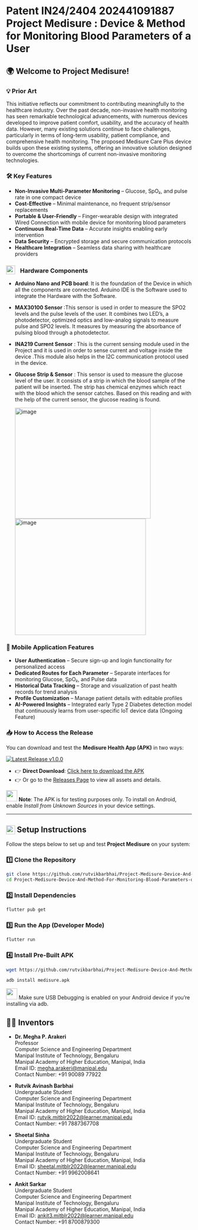 # Patent IN24/2404 202441091887 Project Medisure : Device & Method for Monitoring Blood Parameters of a User
## 🌍 Welcome to Project Medisure! 
### 💡 Prior Art
This initiative reflects our commitment to contributing meaningfully to the healthcare industry.
Over the past decade, non-invasive health monitoring has seen remarkable technological advancements, with numerous devices developed to improve patient comfort, usability, and the accuracy of health data. However, many existing solutions continue to face challenges, particularly in terms of long-term usability, patient compliance, and comprehensive health monitoring.
The proposed Medisure Care Plus device builds upon these existing systems, offering an innovative solution designed to overcome the shortcomings of current non-invasive monitoring technologies.

### 🛠️ Key Features  
- **Non-Invasive Multi-Parameter Monitoring** – Glucose, SpO₂, and pulse rate in one compact device  
- **Cost-Effective** – Minimal maintenance, no frequent strip/sensor replacements  
- **Portable & User-Friendly** – Finger-wearable design with integrated Wired Connection with mobile device for monitoring blood parameters 
- **Continuous Real-Time Data** – Accurate insights enabling early intervention  
- **Data Security** – Encrypted storage and secure communication protocols  
- **Healthcare Integration** – Seamless data sharing with healthcare providers  

### <img src="https://github.com/user-attachments/assets/6672ee8c-15ed-4fb5-9cd5-63c04ac747c1" height="24px" style="vertical-align: bottom; margin-right: 10px;"> Hardware Components
- **Arduino Nano and PCB board**: It is the foundation of the Device in which all the components are connected. Arduino IDE is the Software used to integrate the Hardware with the Software.
- **MAX30100 Sensor** :This sensor is used in order to measure the SPO2 levels and the pulse levels of the user. It combines two LED’s, a photodetector, optimized optics and low-analog signals to measure pulse and SPO2 levels. It measures by measuring the absorbance of pulsing blood through a photodetector. 
- **INA219 Current Sensor** : This is the current sensing module used in the Project and it is used in order to sense current and voltage inside the device .This module also helps in the I2C communication protocol used in the device.   
- **Glucose Strip & Sensor** : This sensor is used to measure the glucose level of the user. It consists of a strip in which the blood sample of the patient will be inserted. The strip has chemical enzymes which react with the blood which the sensor catches. Based on this reading and with the help of the current sensor, the glucose reading is found.

  
  <img width="368" height="300" alt="image" src="https://github.com/user-attachments/assets/bc606175-640b-4f84-8e35-24c12a996498" />
  
  <img width="355" height="315" alt="image" src="https://github.com/user-attachments/assets/0b3dbc86-0289-4a6a-9ccc-c016c725afcc" />

  
### 📱 Mobile Application Features  
- **User Authentication** – Secure sign-up and login functionality for personalized access  
- **Dedicated Routes for Each Parameter** – Separate interfaces for monitoring Glucose, SpO₂, and Pulse data  
- **Historical Data Tracking** – Storage and visualization of past health records for trend analysis  
- **Profile Customization** – Manage patient details with editable profiles  
- **AI-Powered Insights** – Integrated early Type 2 Diabetes detection model that continuously learns from user-specific IoT device data (Ongoing Feature)

### 📥 How to Access the Release  

You can download and test the **Medisure Health App (APK)** in two ways:  

[![Latest Release v1.0.0](https://img.shields.io/badge/release-v1.0.0-blue?style=for-the-badge)](https://github.com/rutvikbarbhai/Project-Medisure-Device-And-Method-For-Monitoring-Blood-Parameters-of-a-User./releases/download/v1.0.0/Medisure.apk)



- 👉 **Direct Download**: [Click here to download the APK](https://github.com/rutvikbarbhai/Project-Medisure-Device-And-Method-For-Monitoring-Blood-Parameters-of-a-User./releases/download/v1.0.0/Medisure.apk)
- 👉 Or go to the [Releases Page](https://github.com/rutvikbarbhai/Project-Medisure-Device-And-Method-For-Monitoring-Blood-Parameters-of-a-User./releases/tag/v1.0.0) to view all assets and details.  

<img src="https://github.com/user-attachments/assets/64abffeb-9a67-4e47-a3ec-69036aa3a343" height="30px" style="position: bottom;"> **Note**: The APK is for testing purposes only. To install on Android, enable *Install from Unknown Sources* in your device settings.  

---

## <img src="https://github.com/user-attachments/assets/6672ee8c-15ed-4fb5-9cd5-63c04ac747c1" height="24px" style="vertical-align:bottom;"> Setup Instructions  

Follow the steps below to set up and test **Project Medisure** on your system:  

### 1️⃣ Clone the Repository  
```bash
git clone https://github.com/rutvikbarbhai/Project-Medisure-Device-And-Method-For-Monitoring-Blood-Parameters-of-a-User.git
cd Project-Medisure-Device-And-Method-For-Monitoring-Blood-Parameters-of-a-User
```
### 2️⃣ Install Dependencies
```bash
flutter pub get
```
### 3️⃣ Run the App (Developer Mode)
```bash
flutter run
```
### 4️⃣ Install Pre-Built APK
```bash
wget https://github.com/rutvikbarbhai/Project-Medisure-Device-And-Method-For-Monitoring-Blood-Parameters-of-a-User/releases/latest/download/medisure.apk

adb install medisure.apk

```
<img src="https://github.com/user-attachments/assets/64abffeb-9a67-4e47-a3ec-69036aa3a343" height="30px" style="position: bottom;"> Make sure USB Debugging is enabled on your Android device if you’re installing via adb.


## 👨‍🔬 Inventors  
- **Dr. Megha P. Arakeri**  
  Professor  
  Computer Science and Engineering Department  
  Manipal Institute of Technology, Bengaluru  
  Manipal Academy of Higher Education, Manipal, India  
  Email ID: megha.arakeri@manipal.edu  
  Contact Number: +91 90089 77922  

- **Rutvik Avinash Barbhai**  
  Undergraduate Student  
  Computer Science and Engineering Department  
  Manipal Institute of Technology, Bengaluru  
  Manipal Academy of Higher Education, Manipal, India  
  Email ID: rutvik.mitblr2022@learner.manipal.edu  
  Contact Number: +91 7887367708  

- **Sheetal Sinha**  
  Undergraduate Student  
  Computer Science and Engineering Department  
  Manipal Institute of Technology, Bengaluru  
  Manipal Academy of Higher Education, Manipal, India   
  Email ID: sheetal.mitblr2022@learner.manipal.edu  
  Contact Number: +91 9962008641  

- **Ankit Sarkar**  
  Undergraduate Student  
  Computer Science and Engineering Department  
  Manipal Institute of Technology, Bengaluru  
  Manipal Academy of Higher Education, Manipal, India  
  Email ID: ankit3.mitblr2022@learner.manipal.edu  
  Contact Number: +91 8700879300  



  







